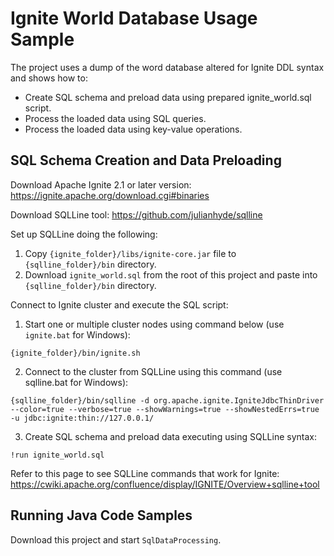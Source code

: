 # Ignite World Database Usage Sample

The project uses a dump of the word database altered for Ignite DDL syntax and shows how to:

* Create SQL schema and preload data using prepared ignite_world.sql script.
* Process the loaded data using SQL queries.
* Process the loaded data using key-value operations.

## SQL Schema Creation and Data Preloading

Download Apache Ignite 2.1 or later version:
https://ignite.apache.org/download.cgi#binaries

Download SQLLine tool:
https://github.com/julianhyde/sqlline

Set up SQLLine doing the following:
1. Copy `{ignite_folder}/libs/ignite-core.jar` file to `{sqlline_folder}/bin` directory.
2. Download `ignite_world.sql` from the root of this project and paste into `{sqlline_folder}/bin` directory.

Connect to Ignite cluster and execute the SQL script:

1. Start one or multiple cluster nodes using command below (use `ignite.bat` for  Windows):
```shell
{ignite_folder}/bin/ignite.sh
```

2. Connect to the cluster from SQLLine using this command (use sqlline.bat for Windows):
```shell
{sqlline_folder}/bin/sqlline -d org.apache.ignite.IgniteJdbcThinDriver --color=true --verbose=true --showWarnings=true --showNestedErrs=true -u jdbc:ignite:thin://127.0.0.1/
```

3. Create SQL schema and preload data executing using SQLLine syntax:
```shell
!run ignite_world.sql
```
Refer to this page to see SQLLine commands that work for Ignite: https://cwiki.apache.org/confluence/display/IGNITE/Overview+sqlline+tool

## Running Java Code Samples

Download this project and start `SqlDataProcessing`.